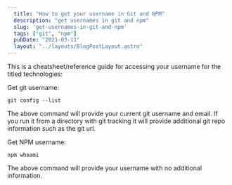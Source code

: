 ```yaml
---
  title: "How to get your username in Git and NPM"
  description: "get usernames in git and npm"
  slug: 'get-usernames-in-git-and-npm'
  tags: ["git", "npm"]
  pubDate: "2021-03-11"
  layout: "../layouts/BlogPostLayout.astro"
---
```


This is a cheatsheet/reference guide for accessing your username for the titled technologies:

Get git username:
```
git config --list
```
The above command will provide your current git username and email. If you run it from a directory with git tracking it will provide additional git repo information such as the git url.

Get NPM username:
```
npm whoami
```
The above command will provide your username with no additional information.

